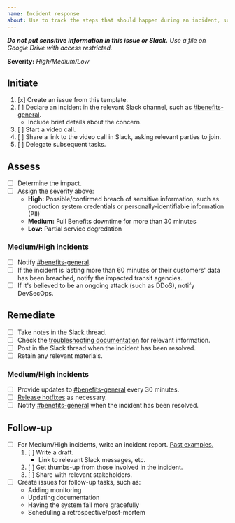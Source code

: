 ```yaml
---
name: Incident response
about: Use to track the steps that should happen during an incident, such as a data breach or unexpected downtime, even if it's just a suspicion.
---
```


_**Do not put sensitive information in this issue or Slack.** Use a file on Google Drive with access restricted._

**Severity:** _High/Medium/Low_

## Initiate

1. [x] Create an issue from this template.
1. [ ] Declare an incident in the relevant Slack channel, such as [#benefits-general][benefits-general].
   - Include brief details about the concern.
1. [ ] Start a video call.
1. [ ] Share a link to the video call in Slack, asking relevant parties to join.
1. [ ] Delegate subsequent tasks.

## Assess

- [ ] Determine the impact.
- [ ] Assign the severity above:
  - **High:** Possible/confirmed breach of sensitive information, such as production system credentials or personally-identifiable information (PII)
  - **Medium:** Full Benefits downtime for more than 30 minutes
  - **Low:** Partial service degredation

### Medium/High incidents

- [ ] Notify [#benefits-general][benefits-general].
- [ ] If the incident is lasting more than 60 minutes or their customers' data has been breached, notify the impacted transit agencies.
- [ ] If it's believed to be an ongoing attack (such as DDoS), notify DevSecOps.

## Remediate

- [ ] Take notes in the Slack thread.
- [ ] Check the [troubleshooting documentation](https://docs.calitp.org/benefits/deployment/troubleshooting/) for relevant information.
- [ ] Post in the Slack thread when the incident has been resolved.
- [ ] Retain any relevant materials.

### Medium/High incidents

- [ ] Provide updates to [#benefits-general][benefits-general] every 30 minutes.
- [ ] [Release hotfixes](https://docs.calitp.org/benefits/deployment/release/) as necessary.
- [ ] Notify [#benefits-general][benefits-general] when the incident has been resolved.

## Follow-up

- [ ] For Medium/High incidents, write an incident report. [Past examples.](https://drive.google.com/drive/search?q=parent:1f_UhA3958lrRQ7IVf0mGSpt7A9rSoUQm%20title:incident)
  1. [ ] Write a draft.
     - Link to relevant Slack messages, etc.
  1. [ ] Get thumbs-up from those involved in the incident.
  1. [ ] Share with relevant stakeholders.
- [ ] Create issues for follow-up tasks, such as:
  - Adding monitoring
  - Updating documentation
  - Having the system fail more gracefully
  - Scheduling a retrospective/post-mortem

[benefits-general]: https://cal-itp.slack.com/archives/c013w8ruamu
